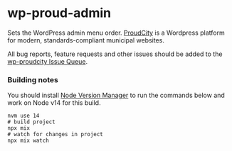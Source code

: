 
# wp-proud-admin
Sets the WordPress admin menu order. [ProudCity](http://proudcity.com) is a Wordpress platform for modern, standards-compliant municipal websites.

All bug reports, feature requests and other issues should be added to the [wp-proudcity Issue Queue](https://github.com/proudcity/wp-proudcity/issues).

### Building notes
You should install [Node Version Manager](https://github.com/nvm-sh/nvm) to run
the commands below and work on Node v14 for this build.

```
nvm use 14
# build project
npx mix
# watch for changes in project
npx mix watch
```
